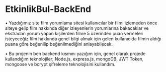 # EtkinlikBul-BackEnd

•	Yazdığımız site film yorumlama sitesi kullanıcılar bir filmi izlemeden önce siteye gelip film hakkında diğer izleyenlerin yorumlarına bakacaklar ve ekstradan yorum yapan kişilerden filme 5 üzerinden puan vermeleri isteyeceğiz film hakkında genel bilgi almak için gelen kullanıcıda filmin aldığı puana göre beğenilip beğenilmediğini anlayabilecek.

•	Bu projenin ben backend kısmını yazığım için, genel olarak projede kullandığım teknolojiler; Node.js, express.js, mongoDB,  JWT Token, mongoose ve bcrypt şifreleme teknolojisini kullandım.
